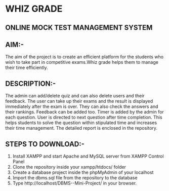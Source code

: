 # **WHIZ GRADE**
## ONLINE MOCK TEST MANAGEMENT SYSTEM

## **AIM:-**
The aim of the project is to create an efficient platform for the students who wish to take part in competitive exams.Whiz grade helps them to manage their time efficiently.
## **DESCRIPTION:-**
 The admin can add/delete quiz and can also delete users and their feedback. The user can take up their exams and the result is displayed immediately after the exam is over. They can also check the answers and their rankings. Feedback can be added too. Timer is added by the admin for each question. User is directed to next question after time completion. This helps students to solve the question within stipulated time and increases their time management.
The detailed report is enclosed in the repository.

## **STEPS TO DOWNLOAD:-**
1. Install XAMPP and start Apache and MySQL server from XAMPP Control Panel
2.	Clone the repository inside your xampp/htdocs/ folder
3.	Create a database project inside the phpMyAdmin of your localhost
4.	Import the dbms.sql file from the repository to the database
5.	Type http://localhost/DBMS--Mini-Project/ in your browser.

